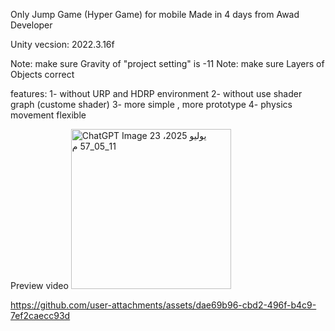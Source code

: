 Only Jump Game (Hyper Game) for mobile 
Made in 4 days from Awad Developer

Unity vecsion: 2022.3.16f

Note: make sure Gravity of "project setting" is -11 
Note: make sure Layers of Objects correct


features:
1- without URP and HDRP environment
2- without use shader graph (custome shader)
3- more simple , more prototype
4- physics movement flexible

Preview video
<img width="256" height="256" alt="ChatGPT Image 23 يوليو 2025، 11_05_57 م" src="https://github.com/user-attachments/assets/63d8c503-1861-4904-8bc3-1df9e869d523" />

https://github.com/user-attachments/assets/dae69b96-cbd2-496f-b4c9-7ef2caecc93d

